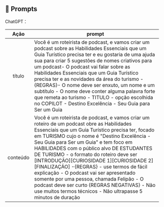 ## 🧠 Prompts


ChatGPT：

|   Ação   | prompt                                                                                                                                                                                                                                                                         |
| :------: | ------------------------------------------------------------------------------------------------------------------------------------------------------------------------------------------------------------------------------------------------------------------------------ |
|  título  |  Você é um roteirista de podcast, e vamos criar um podcast sobre as Habilidades Essenciais que um Guia Turístico precisa ter e eu gostaria de uma ajuda sua para criar 5 sugestões de nomes criativos para um podcast- O podcast vai falar sobre as Habilidades Essenciais que um Guia Turístico precisa ter e as novidades da área do turismo - {REGRAS}- O nome deve ser enxuto, um nome e um subtítulo - O nome deve conter alguma palavra forte que remeta ao turismo - TITULO - opção escolhida no COPILOT -  Destino Excelência - Seu Guia para Ser um Guia  |
| conteúdo | Você é um roteirista de podcast, e vamos criar um  roteiro de um podcast obre as Habilidades Essenciais que um Guia Turístico precisa ter, focado em TURISMO cujo o nome é "Destino Excelência - Seu Guia para Ser um Guia" e tem foco em HABILIDADES com o público alvo DE ESTUDANTES DE TURISMO - o formato do roteiro deve ser [INTRODUÇÃO][CURIOSIDADE 1][CURIOSIDADE 2][FINALIZAÇÃO] -{REGRAS} - use termos de fácil explicação - O podcast vai ser apresentado somente por uma pessoa, chamada Felipão - O podcast deve ser curto {REGRAS NEGATIVAS} - Não use muitos termos técnicos - Não ultrapasse 5 minutos de duração |

